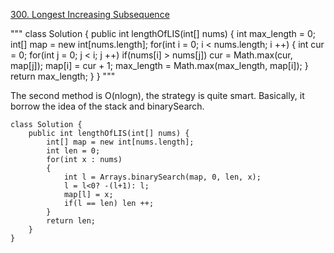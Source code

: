 [300. Longest Increasing Subsequence](https://leetcode.com/problems/longest-increasing-subsequence/)

"""
class Solution {
    public int lengthOfLIS(int[] nums) {
        int max_length = 0;
        int[] map = new int[nums.length];
        for(int i = 0; i < nums.length; i ++)
        {
            int cur = 0;
            for(int j = 0; j < i; j ++)
                if(nums[i] > nums[j]) 
                    cur = Math.max(cur, map[j]);
            map[i] = cur + 1;
            max_length = Math.max(max_length, map[i]);
        }
        return max_length;
    }
}
"""

The second method is O(nlogn), the strategy is quite smart. Basically, it borrow the idea of the stack and binarySearch.
```
class Solution {
    public int lengthOfLIS(int[] nums) {
        int[] map = new int[nums.length];
        int len = 0;
        for(int x : nums)
        {
            int l = Arrays.binarySearch(map, 0, len, x);
            l = l<0? -(l+1): l;
            map[l] = x;
            if(l == len) len ++;
        }
        return len;
    }
}
```
